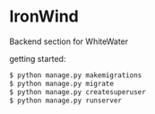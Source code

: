 # IronWind
Backend section for WhiteWater


getting started:
```py
$ python manage.py makemigrations
$ python manage.py migrate
$ python manage.py createsuperuser
$ python manage.py runserver
```